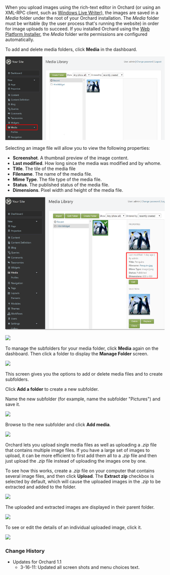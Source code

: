 When you upload images using the rich-text editor in Orchard
(or using an XML-RPC client, such as [Windows Live Writer](http://explore.live.com/windows-live-writer)),
the images are saved in a _Media_ folder under the root of your Orchard installation.
The _Media_ folder must be writable (by the user process that's running the website) in order
for image uploads to succeed.
If you installed Orchard using the [Web Platform Installer](http://www.microsoft.com/web/downloads/platform.aspx),
the _Media_ folder write permissions are configured automatically.

To add and delete media folders, click **Media** in the dashboard. 

![](../Upload/screenshots_675/manage_media_675.png)

Selecting an image file will allow you to view the following properties:


* **Screenshot**. A thumbnail preview of the image content.
* **Last modified**. How long since the media was modified and by whome.
* **Title**. The tile of the media file
* **Filename**. The name of the media file.
* **Mime Type**. The file type of the media file.
* **Status**. The published status of the media file.
* **Dimensions**. Pixel width and height of the media file.

![](../Upload/screenshots_675/MediaSelectProperties.png)



![](../Upload/screenshots/edit_media_1.png)

To manage the subfolders for your media folder, click **Media** again on the dashboard.
Then click a folder to display the **Manage Folder** screen. 

![](../Upload/screenshots_675/manage_media_folders_675.png)

This screen gives you the options to add or delete media files and to create subfolders.

Click **Add a folder** to create a new subfolder.

Name the new subfolder (for example, name the subfolder "Pictures") and save it.   

![](../Upload/screenshots_675/manage_folders_add_subfolder_675.png)

Browse to the new subfolder and click **Add media**.

![](../Upload/screenshots_675/add_media_1_675.png)

Orchard lets you upload single media files as well as uploading a _.zip_ file that contains multiple image files.
If you have a large set of images to upload, it can be more efficient to first add them all to a _.zip_ file
and then just upload the _.zip_ file instead of uploading the images one by one. 

To see how this works, create a _.zip_ file on your computer that contains several image files,
and then click **Upload**. The **Extract zip** checkbox is selected by default,
which will cause the uploaded images in the _.zip_ to be extracted and added to the folder.

![](../Upload/screenshots_675/upload_zip_media_675.png)

The uploaded and extracted images are displayed in their parent folder.

![](../Upload/screenshots_675/upload_zip_media_2_675.png)

To see or edit the details of an individual uploaded image, click it. 

![](../Upload/screenshots_675/upload_zip_media_3_675.png)

### Change History
* Updates for Orchard 1.1
    * 3-16-11: Updated all screen shots and menu choices text.
